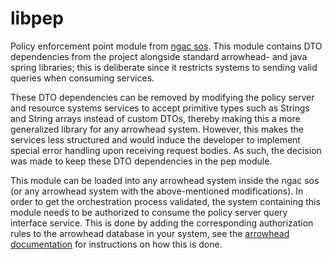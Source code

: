 # libpep
Policy enforcement point module from [ngac sos](https://github.com/esen96/sos-ngac). This module contains DTO dependencies from the project alongside standard arrowhead- and java spring libraries; this is deliberate since it restricts systems to sending valid queries when consuming services.

These DTO dependencies can be removed by modifying the policy server and resource systems services to accept primitive types such as Strings and String arrays instead of custom DTOs, thereby making this a more generalized library for any arrowhead system. However, this makes the services less structured and would induce the developer to implement special error handling upon receiving request bodies. As such, the decision was made to keep these DTO dependencies in the pep module.

This module can be loaded into any arrowhead system inside the ngac sos (or any arrowhead system with the above-mentioned modifications). In order to get the orchestration process validated, the system containing this module needs to be authorized to consume the policy server query interface service. This is done by adding the corresponding authorization rules to the arrowhead database in your system, see the [arrowhead documentation](https://github.com/eclipse-arrowhead/core-java-spring) for instructions on how this is done.
